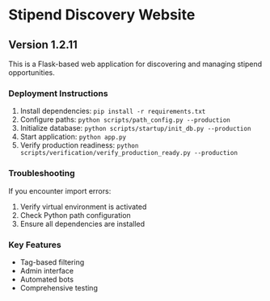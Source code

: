 # Stipend Discovery Website

## Version 1.2.11

This is a Flask-based web application for discovering and managing stipend opportunities.

### Deployment Instructions
1. Install dependencies: `pip install -r requirements.txt`
2. Configure paths: `python scripts/path_config.py --production`
3. Initialize database: `python scripts/startup/init_db.py --production`
4. Start application: `python app.py`
5. Verify production readiness: `python scripts/verification/verify_production_ready.py --production`

### Troubleshooting
If you encounter import errors:
1. Verify virtual environment is activated
2. Check Python path configuration
3. Ensure all dependencies are installed

### Key Features
- Tag-based filtering
- Admin interface
- Automated bots
- Comprehensive testing
